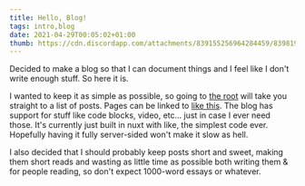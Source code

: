 ```yaml
---
title: Hello, Blog!
tags: intro,blog
date: 2021-04-29T00:05:02+01:00
thumb: https://cdn.discordapp.com/attachments/839155256964284459/839819947764744203/unknown.png
---
```


Decided to make a blog so that I can document things and I feel like I don't write enough stuff. So here it is.

<!--more-->

I wanted to keep it as simple as possible, so going to [the root](https://blog.gu3.me/) will take you straight to a list of
posts.
Pages can be linked to [like this](https://blog.gu3.me/hello-blog).
The blog has support for stuff like code blocks, video, etc... just in case I ever need those.
It's currently just built in nuxt with like, the simplest code ever. Hopefully having it fully server-sided won't make it
slow as hell.

I also decided that I should probably keep posts short and sweet, making them short reads and wasting as little time as
possible both writing them & for people reading, so don't expect 1000-word essays or whatever.
